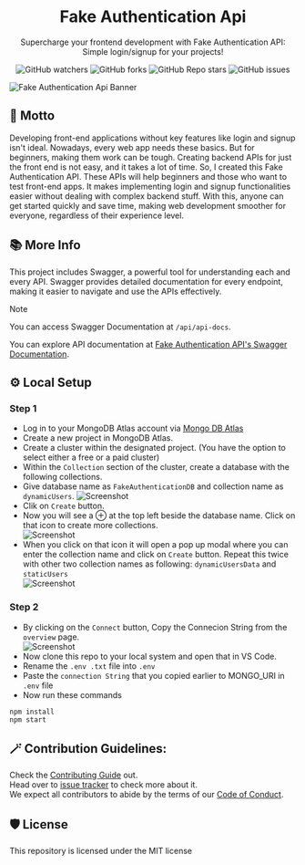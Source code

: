 <h1 align="center" id="title">Fake Authentication Api</h1>
<p align="center" id="description">Supercharge your frontend development with Fake Authentication API: Simple login/signup for your projects!</p>

<div align="center"> 

![GitHub watchers](https://img.shields.io/github/watchers/rakshixh/FakeAuthentication-API?label=Number%20of%20Watchers&style=flat&labelColor=purple&color=blue)
![GitHub forks](https://img.shields.io/github/forks/rakshixh/FakeAuthentication-API?label=Number%20of%20Forks&style=flat&labelColor=purple&color=blue)
![GitHub Repo stars](https://img.shields.io/github/stars/rakshixh/FakeAuthentication-API?style=flat&label=Number%20of%20Stars&labelColor=purple&color=blue)
![GitHub issues](https://img.shields.io/github/issues/rakshixh/FakeAuthentication-API?label=Number%20of%20Issues&labelColor=purple&color=blue)

</div>

![Fake Authentication Api Banner](https://github.com/rakshixh/FakeAuthentication-API/assets/83587918/269168d2-6d7e-437e-967c-5382a648c001)

<h2>👾 Motto</h2>
<p>Developing front-end applications without key features like login and signup isn't ideal. Nowadays, every web app needs these basics. But for beginners, making them work can be tough. Creating backend APIs for just the front end is not easy, and it takes a lot of time. So, I created this Fake Authentication API. These APIs will help beginners and those who want to test front-end apps. It makes implementing login and signup functionalities easier without dealing with complex backend stuff. With this, anyone can get started quickly and save time, making web development smoother for everyone, regardless of their experience level.</p>

<h2>📚 More Info </h2>

This project includes Swagger, a powerful tool for understanding each and every API. Swagger provides detailed documentation for every endpoint, making it easier to navigate and use the APIs effectively.

> [!NOTE]
> You can access Swagger Documentation at `/api/api-docs`.

You can explore API documentation at [Fake Authentication API's Swagger Documentation](https://fakeauthentication-api.onrender.com/api/api-docs/).

<h2>⚙️ Local Setup</h2>

### Step 1
- Log in to your MongoDB Atlas account via [Mongo DB Atlas](https://account.mongodb.com/account/login)
- Create a new project in MongoDB Atlas.
- Create a cluster within the designated project. (You have the option to select either a free or a paid cluster)
- Within the `Collection` section of the cluster, create a database with the following collections.
- Give database name as `FakeAuthenticationDB` and collection name as `dynamicUsers`.
 ![Screenshot](https://github.com/rakshixh/FakeAuthentication-API/assets/83587918/d30e7957-b36d-482b-aad8-70b0e6e1c154)
- Clik on `Create` button.
- Now you will see a &#8853; at the top left beside the database name. Click on that icon to create more collections. <br>
 ![Screenshot](https://github.com/rakshixh/FakeAuthentication-API/assets/83587918/bba0179c-b792-41c8-b1dc-ea37a3fca4eb)
- When you click on that icon it will open a pop up modal where you can enter the collection name and click on `Create` button. Repeat this twice with other two collection names as following: `dynamicUsersData` and `staticUsers` <br>
 ![Screenshot](https://github.com/rakshixh/FakeAuthentication-API/assets/83587918/d7896be3-27cc-4f87-89f3-e53cdf6ddc6e)

### Step 2
- By clicking on the `Connect` button, Copy the Connecion String from the `overview` page. <br>
![Screenshot](https://github.com/rakshixh/FakeAuthentication-API/assets/83587918/40fd3c4d-04ef-4aae-9692-10d83058844a)
- Now clone this repo to your local system and open that in VS Code.
- Rename the `.env .txt` file into `.env`
- Paste the `connection String` that you copied earlier to MONGO_URI in `.env` file
- Now run these commands
```
npm install
npm start
```

<h2>🪄 Contribution Guidelines:</h2>

Check the [Contributing Guide](https://github.com/rakshixh/FakeAuthentication-API/blob/main/.github/CONTRIBUTING.md) out. <br>
Head over to [issue tracker](https://github.com/rakshixh/FakeAuthentication-API/issues) to check more about it. <br>
We expect all contributors to abide by the terms of our [Code of Conduct](https://github.com/rakshixh/FakeAuthentication-API/blob/main/.github/CODE_OF_CONDUCT.md).

<h2>🛡️ License</h2>

This repository is licensed under the MIT license
